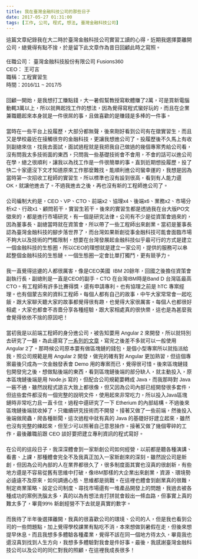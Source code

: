 ```yaml
---
title: 我在臺灣金融科技公司的那些日子
date: 2017-05-27 01:31:00
tags: [工作, 公司, 程式, 想法, 臺灣金融科技公司]
---
```


<div class="MsoNormal" style="line-height: 150%;">
<span lang="ZH-TW" style="font-family: &quot;Microsoft JhengHei&quot;, sans-serif;">&#x9019;&#x7BC7;&#x6587;&#x7AE0;&#x7D00;&#x9304;&#x6211;&#x5728;&#x5927;&#x4E8C;&#x6642;&#x65BC;&#x81FA;&#x7063;&#x91D1;&#x878D;&#x79D1;&#x6280;&#x516C;&#x53F8;&#x5BE6;&#x7FD2;&#x5DE5;&#x8B80;&#x7684;&#x5FC3;&#x5F97;&#xFF0C;&#x8FD1;&#x671F;&#x6211;&#x9078;&#x64C7;&#x8981;&#x96E2;&#x958B;&#x516C;&#x53F8;&#xFF0C;&#x7E3D;&#x89BA;&#x5F97;&#x6709;&#x9EDE;&#x4E0D;&#x6368;&#xFF0C;&#x65BC;&#x662F;&#x7559;&#x4E0B;&#x6B64;&#x6587;&#x7AE0;&#x4F5C;&#x70BA;&#x6614;&#x65E5;&#x56DE;&#x9867;&#x6B64;&#x6642;&#x4E4B;&#x5BEB;&#x7167;&#x3002;</span></div>
<!-- more --> 
<a name="more"></a><br>
<div class="MsoNormal" style="line-height: 150%;">
<span lang="ZH-TW" style="font-family: &quot;Microsoft JhengHei&quot;, sans-serif;">&#x4EFB;&#x8077;&#x516C;&#x53F8;&#xFF1A; &#x81FA;&#x7063;&#x91D1;&#x878D;&#x79D1;&#x6280;&#x80A1;&#x4EFD;&#x6709;&#x9650;&#x516C;&#x53F8;</span><span style="font-family: &quot;Microsoft JhengHei&quot;, sans-serif;"> Fusions360</span></div>
<div class="MsoNormal" style="line-height: 150%;">
<span style="font-family: &quot;Microsoft JhengHei&quot;,sans-serif;">
CEO<span lang="ZH-TW">&#xFF1A; &#x738B;&#x53EF;&#x8A00;</span><br>
<span lang="ZH-TW">&#x8077;&#x7A31;&#xFF1A;&#x5DE5;&#x7A0B;&#x5BE6;&#x7FD2;&#x751F;</span><br>
<span lang="ZH-TW">&#x6642;&#x9593;&#xFF1A;</span>2016/11 ~ 2017/5</span></div>
<div class="MsoNormal" style="line-height: 150%;">
<br></div>
<div class="MsoNormal" style="line-height: 150%;">
<span lang="ZH-TW" style="font-family: &quot;Microsoft JhengHei&quot;,sans-serif;">&#x56DE;&#x9867;&#x4E00;&#x958B;&#x59CB;&#xFF0C;&#x662F;&#x6211;&#x60F3;&#x6253;&#x5DE5;&#x8CFA;&#x9EDE;&#x9322;&#xFF0C;&#x5927;&#x4E00;&#x6691;&#x5047;&#x5E6B;&#x6559;&#x6388;&#x5BEB;&#x8EDF;&#x9AD4;&#x8CFA;&#x4E86;</span><span style="font-family: &quot;Microsoft JhengHei&quot;,sans-serif;">2<span lang="ZH-TW">&#x842C;&#xFF0C;&#x53EF;&#x662F;&#x8CB7;&#x65B0;&#x96FB;&#x8166;&#x52D5;&#x8F12;</span>3<span lang="ZH-TW">&#x842C;&#x4EE5;&#x4E0A;&#xFF0C;&#x6240;&#x4EE5;&#x5C31;&#x8208;&#x8D77;&#x627E;&#x5DE5;&#x4F5C;&#x7684;&#x60F3;&#x6CD5;&#xFF0C;&#x56E0;&#x70BA;&#x89BA;&#x5F97;&#x5BEB;&#x7A0B;&#x5F0F;&#x883B;&#x597D;&#x73A9;&#x7684;&#xFF0C;&#x800C;&#x4E14;&#x5728;&#x4F01;&#x696D;&#x517C;&#x8077;&#x807D;&#x8D77;&#x4F86;&#x672C;&#x8EAB;&#x5C31;&#x662F;&#x4E00;&#x4EF6;&#x5F88;&#x5C4C;&#x7684;&#x4E8B;&#xFF0C;&#x4E14;&#x505A;&#x559C;&#x6B61;&#x7684;&#x662F;&#x8CFA;&#x9322;&#x662F;&#x591A;&#x68D2;&#x7684;&#x4E00;&#x4EF6;&#x4E8B;&#x3002;</span><o:p></o:p></span></div>
<div class="MsoNormal" style="line-height: 150%;">
<br></div>
<div class="MsoNormal" style="line-height: 150%;">
<span lang="ZH-TW" style="font-family: &quot;Microsoft JhengHei&quot;,sans-serif;">&#x7576;&#x6642;&#x5728;&#x4E00;&#x4E9B;&#x5E73;&#x53F0;&#x4E0A;&#x6295;&#x5C65;&#x6B77;&#xFF0C;&#x5927;&#x90E8;&#x5206;&#x90FD;&#x7121;&#x8072;&#xFF0C;&#x5F8C;&#x4F86;&#x525B;&#x597D;&#x770B;&#x5230;&#x516C;&#x53F8;&#x6709;&#x5728;&#x5FB5;&#x5BE6;&#x7FD2;&#x751F;&#xFF0C;&#x800C;&#x4E14;&#x53C8;&#x662F;&#x5B78;&#x6821;&#x6700;&#x8FD1;&#x5728;&#x63A5;&#x89F8;&#x5F88;&#x592F;&#x7684;&#x91D1;&#x878D;&#x79D1;&#x6280;&#xFF0C;&#x66F4;&#x8B93;&#x6211;&#x60F3;&#x9032;&#x516C;&#x53F8;&#x4E86;&#x3002;&#x6295;&#x5C65;&#x6B77;&#x5F8C;&#x4E0D;&#x4E45;&#x99AC;&#x4E0A;&#x6709;&#x6536;&#x5230;&#x526F;&#x7E3D;&#x4F86;&#x4FE1;&#xFF0C;&#x627E;&#x6211;&#x53BB;&#x9762;&#x8A66;&#xFF0C;&#x9762;&#x8A66;&#x904E;&#x7A0B;&#x5C31;&#x662F;&#x6211;&#x628A;&#x6211;&#x81EA;&#x5DF1;&#x505A;&#x904E;&#x7684;&#x5E7E;&#x500B;&#x5C08;&#x6848;&#x79C0;&#x7D66;&#x516C;&#x53F8;&#x770B;&#xFF0C;&#x6C92;&#x6709;&#x554F;&#x6211;&#x592A;&#x591A;&#x6280;&#x8853;&#x9762;&#x7684;&#x6771;&#x897F;&#xFF0C;&#x53EA;&#x554F;&#x6211;&#x4E00;&#x4E9B;&#x57FA;&#x790E;&#x6280;&#x8853;&#x6703;&#x4E0D;&#x6703;&#x7528;&#xFF0C;&#x4E0D;&#x6703;&#x7684;&#x8A71;&#x53EF;&#x4EE5;&#x9032;&#x516C;&#x53F8;&#x5728;&#x5B78;&#xFF0C;&#x7E3D;&#x4E4B;&#x5F88;&#x9806;&#x5229;&#xFF0C;&#x8B93;&#x6211;&#x4EE5;&#x70BA;&#x627E;&#x5DE5;&#x4F5C;&#x662F;&#x4E00;&#x4EF6;&#x5F88;&#x7C21;&#x55AE;&#x7684;&#x4E8B;&#x3002;&#x76F4;&#x5230;&#x8FD1;&#x671F;&#x60F3;&#x6295;&#x5C65;&#x6B77;&#xFF0C;&#x6295;&#x4E86;&#x5FEB;&#x4E8C;&#x5341;&#x5BB6;&#x9084;&#x6C92;&#x4E0B;&#x6587;&#x624D;&#x77E5;&#x9053;&#x539F;&#x4F86;&#x5DE5;&#x4F5C;&#x90A3;&#x9EBC;&#x96E3;&#x627E;&#x3002;&#x80FD;&#x9806;&#x5229;&#x9032;&#x516C;&#x53F8;&#x883B;&#x5E78;&#x904B;&#x7684;&#xFF0C;&#x6211;&#x60F3;&#x662F;&#x56E0;&#x70BA;&#x7576;&#x6642;&#x7B2C;&#x4E00;&#x6B21;&#x62DB;&#x6536;&#x5DE5;&#x7A0B;&#x5E2B;&#x7684;&#x5BE6;&#x7FD2;&#x751F;&#xFF0C;&#x6240;&#x4EE5;&#x6A19;&#x6E96;&#x4E5F;&#x6C92;&#x6709;&#x8A2D;&#x5230;&#x5F88;&#x9AD8;&#xFF0C;&#x770B;&#x5230;&#x6709;&#x4EBA;&#x80FD;&#x529B;&#x9084;</span><span style="font-family: &quot;Microsoft JhengHei&quot;,sans-serif;">OK<span lang="ZH-TW">&#xFF0C;&#x5C31;&#x8B93;&#x4ED6;&#x9032;&#x53BB;&#x4E86;&#x3002;&#x4E0D;&#x904E;&#x6211;&#x9032;&#x53BB;&#x4E4B;&#x5F8C;&#xFF0C;&#x518D;&#x4E5F;&#x6C92;&#x6709;&#x65B0;&#x7684;&#x5DE5;&#x7A0B;&#x5E2B;&#x9032;&#x516C;&#x53F8;&#x4E86;&#x3002;</span><o:p></o:p></span></div>
<div class="MsoNormal" style="line-height: 150%;">
<br></div>
<div class="MsoNormal" style="line-height: 150%;">
<span lang="ZH-TW" style="font-family: &quot;Microsoft JhengHei&quot;,sans-serif;">&#x516C;&#x53F8;&#x7DE8;&#x5236;&#x5927;&#x7D04;&#x662F;&#xFF0C;</span><span style="font-family: &quot;Microsoft JhengHei&quot;,sans-serif;">CEO<span lang="ZH-TW">&#x3001;</span>VP<span lang="ZH-TW">&#x3001;</span>CTO<span lang="ZH-TW">&#x3001;&#x524D;&#x7AEF;</span>x2<span lang="ZH-TW">&#x3001;&#x5354;&#x7406;</span>x4<span lang="ZH-TW">&#x3001;&#x5F8C;&#x7AEF;</span>x6<span lang="ZH-TW">&#x3001;&#x696D;&#x52D9;</span>x2<span lang="ZH-TW">&#x3001;&#x5E02;&#x5834;&#x5206;&#x6790;</span>x2<span lang="ZH-TW">&#x3001;&#x884C;&#x653F;</span>x1<span lang="ZH-TW">&#x3001;&#x9867;&#x554F;&#x82E5;&#x5E72;&#xFF0C;&#x5BE6;&#x7FD2;&#x751F;&#x82E5;&#x5E72;&#x3002;&#x5F8C;&#x4F86;&#x7684;&#x5BE6;&#x7FD2;&#x751F;&#x90FD;&#x662F;&#x900F;&#x904E;&#x6211;&#x5728;&#x53F0;&#x5927;&#x7248;</span>PO<span lang="ZH-TW">&#x6587;&#x5FB5;&#x4F86;&#x7684;&#xFF0C;&#x90FD;&#x662F;&#x9032;&#x884C;&#x5E02;&#x5834;&#x7814;&#x7A76;&#xFF0C;&#x6709;&#x4E00;&#x500B;&#x662F;&#x7814;&#x7A76;&#x6CD5;&#x5F8B;&#x3002;&#x516C;&#x53F8;&#x6709;&#x4E0D;&#x5C11;&#x662F;&#x5F9E;&#x8CC7;&#x7B56;&#x6703;&#x904E;&#x4F86;&#x7684;&#xFF0C;&#x56E0;&#x70BA;&#x8463;&#x4E8B;&#x9577;&#x3001;&#x526F;&#x7E3D;&#x7576;&#x6642;&#x5C31;&#x5728;&#x8CC7;&#x7B56;&#x6703;&#xFF0C;&#x6240;&#x4EE5;&#x5E36;&#x4E86;&#x4E00;&#x4E9B;&#x5DE5;&#x7A0B;&#x5E2B;&#x51FA;&#x4F86;&#x5275;&#x696D;&#x3002;&#x7576;&#x521D;&#x662F;&#x8463;&#x4E8B;&#x9577;&#x8A8D;&#x70BA;&#x81FA;&#x7063;&#x91D1;&#x878D;&#x79D1;&#x6280;&#x7684;&#x8173;&#x6B65;&#x843D;&#x4E16;&#x754C;&#x4E86;&#xFF0C;&#x800C;&#x53F0;&#x7063;&#x5982;&#x679C;&#x65B0;&#x5275;&#x5F9E;&#x4E8B;&#x91D1;&#x878D;&#x79D1;&#x6280;&#x53EF;&#x80FD;&#x6703;&#x9762;&#x81E8;&#x5E02;&#x5834;&#x4E0D;&#x5920;&#x5927;&#x4EE5;&#x53CA;&#x6280;&#x8853;&#x7684;&#x9580;&#x6ABB;&#x9650;&#x5236;&#xFF0C;&#x60F3;&#x8981;&#x5728;&#x53F0;&#x7063;&#x767C;&#x5C55;&#x8D77;&#x91D1;&#x878D;&#x79D1;&#x6280;&#x4F3C;&#x4E4E;&#x6700;&#x53EF;&#x884C;&#x7684;&#x65B9;&#x5F0F;&#x662F;&#x5EFA;&#x7ACB;&#x4E00;&#x500B;&#x91D1;&#x878D;&#x79D1;&#x6280;&#x7684;&#x751F;&#x614B;&#x5708;&#xFF0C;&#x6240;&#x4EE5;</span>CEO<span lang="ZH-TW">&#x7684;&#x7406;&#x60F3;&#x5C31;&#x662F;&#x5EFA;&#x7ACB;&#x4E00;&#x5BB6;&#x516C;&#x53F8;&#xFF0C;&#x63D0;&#x4F9B;&#x7684;&#x670D;&#x52D9;&#x53EF;&#x4EE5;&#x4E32;&#x8D77;&#x6574;&#x500B;&#x91D1;&#x878D;&#x79D1;&#x6280;&#x7684;&#x751F;&#x614B;&#x93C8;&#x3002;&#x4E00;&#x500B;&#x751F;&#x614B;&#x5708;&#x4E00;&#x5B9A;&#x6703;&#x6BD4;&#x55AE;&#x6253;&#x7368;&#x9B25;&#xFF0C;&#x66F4;&#x6709;&#x7AF6;&#x722D;&#x529B;&#x3002;</span><o:p></o:p></span></div>
<div class="MsoNormal" style="line-height: 150%;">
<br></div>
<div class="MsoNormal" style="line-height: 150%;">
<span lang="ZH-TW" style="font-family: &quot;Microsoft JhengHei&quot;,sans-serif;">&#x6211;&#x4E00;&#x76F4;&#x89BA;&#x5F97;&#x9019;&#x908A;&#x7684;&#x4EBA;&#x90FD;&#x5F88;&#x53B2;&#x5BB3;&#xFF0C;&#x50CF;&#x662F;</span><span style="font-family: &quot;Microsoft JhengHei&quot;,sans-serif;">CEO<span lang="ZH-TW">&#x7F8E;&#x570B;</span>&#xA0; IBM 20<span lang="ZH-TW">&#x9918;&#x5E74;&#xFF0C;&#x56DE;&#x570B;&#x4E4B;&#x5F8C;&#x64D4;&#x4EFB;&#x8CC7;&#x7B56;&#x6703;&#x526F;&#x57F7;&#x884C;&#x9577;&#xFF0C;&#x526F;&#x7E3D;&#x5247;&#x662F;&#x4E00;&#x76F4;&#x662F;</span>CEO<span lang="ZH-TW">&#x7684;&#x526F;&#x624B;&#x3002;</span>CTO <span lang="ZH-TW">&#x5728;&#x53F0;&#x7063;</span>IBM<span lang="ZH-TW">&#x6642;&#x662F;</span>Band
D <span lang="ZH-TW">&#x53F0;&#x7063;&#x5340;&#x6700;&#x9AD8; </span>CTO<span lang="ZH-TW">&#x3002;&#x6709;&#x5DE5;&#x7A0B;&#x5E2B;&#x6709;&#x8A31;&#x591A;&#x6BD4;&#x8CFD;&#x5F97;&#x734E;&#xFF0C;&#x9084;&#x6709;&#x7533;&#x8ACB;&#x5C08;&#x5229;&#x3002;&#x4E5F;&#x6709;&#x5354;&#x7406;&#x4E4B;&#x524D;&#x662F;
</span>hTC <span lang="ZH-TW">&#x5C08;&#x6848;&#x7D93;&#x7406;&#x3002;&#x4E5F;&#x6709;&#x500B;&#x8499;&#x53E4;&#x4F86;&#x7684;&#x8CC7;&#x6599;&#x5DE5;&#x7A0B;&#x5E2B;&#x3002;&#x6BCF;&#x500B;&#x4EBA;&#x90FD;&#x6709;&#x81EA;&#x5DF1;&#x7684;&#x6545;&#x4E8B;&#xFF0C;&#x4E2D;&#x5348;&#x5927;&#x5BB6;&#x5E38;&#x5E38;&#x6703;&#x4E00;&#x8D77;&#x5403;&#x98EF;&#xFF0C;&#x8DDF;&#x5927;&#x5BB6;&#x804A;&#x5929;&#x807D;&#x5927;&#x5BB6;&#x7684;&#x6545;&#x4E8B;&#x90FD;&#x89BA;&#x5F97;&#x5F88;&#x6709;&#x8DA3;&#xFF0C;&#x4E5F;&#x89BA;&#x5F97;&#x5927;&#x5BB6;&#x5F88;&#x53B2;&#x5BB3;&#x3002;&#x6BCF;&#x500B;&#x4EBA;&#x4E5F;&#x90FD;&#x5F88;&#x597D;&#x76F8;&#x8655;&#xFF0C;&#x5927;&#x5BB6;&#x4E5F;&#x90FD;&#x6703;&#x4E0D;&#x541D;&#x55C7;&#x5206;&#x4EAB;&#x5404;&#x7A2E;&#x7D93;&#x9A57;&#xFF0C;&#x8DDF;&#x5927;&#x5BB6;&#x76F8;&#x8655;&#x771F;&#x7684;&#x5F88;&#x5FEB;&#x6A02;&#xFF0C;&#x9019;&#x4E5F;&#x662F;&#x70BA;&#x751A;&#x9EBC;&#x6211;&#x6703;&#x89BA;&#x5F97;&#x4F9D;&#x4F9D;&#x4E0D;&#x6368;&#x7684;&#x539F;&#x56E0;&#x5427;&#xFF01;</span><o:p></o:p></span></div>
<div class="MsoNormal" style="line-height: 150%;">
<br></div>
<div class="MsoNormal" style="line-height: 150%;">
<span lang="ZH-TW" style="font-family: &quot;Microsoft JhengHei&quot;,sans-serif;">&#x7576;&#x521D;&#x6211;&#x662F;&#x4EE5;&#x524D;&#x7AEF;&#x5DE5;&#x7A0B;&#x5E2B;&#x7684;&#x8EAB;&#x5206;&#x9032;&#x516C;&#x53F8;&#xFF0C;&#x88AB;&#x544A;&#x77E5;&#x8981;&#x7528;</span><span style="font-family: &quot;Microsoft JhengHei&quot;,sans-serif;"> Angular 2 <span lang="ZH-TW">&#x4F86;&#x958B;&#x767C;&#xFF0C;&#x6240;&#x4EE5;&#x5C31;&#x7279;&#x5225;&#x53BB;&#x7814;&#x7A76;&#x4E86;&#x4E00;&#x7FFB;&#xFF0C;&#x70BA;&#x6B64;&#x9084;&#x5BEB;&#x4E86;<a href="https://ithelp.ithome.com.tw/users/20103745/ironman/1160" target="_blank">&#x4E00;&#x7CFB;&#x5217;&#x7684;&#x6587;&#x7AE0;</a>&#xFF0C;&#x5BEB;&#x5B8C;&#x4E4B;&#x5F8C;&#x5DEE;&#x4E0D;&#x591A;&#x5C31;&#x53EF;&#x4EE5;&#x4E00;&#x822C;&#x4F7F;&#x7528;</span> Angular 2<span lang="ZH-TW">&#x4E86;&#x3002;&#x90A3;&#x6642;&#x5019;&#x516C;&#x53F8;&#x539F;&#x672C;&#x8981;&#x6709;&#x505A;&#x5340;&#x584A;&#x93C8;&#x7684;&#x9322;&#x5305;&#xFF0C;&#x662F;&#x500B;&#x5C0F;&#x578B;&#x5C08;&#x6848;&#x6240;&#x4EE5;&#x5C31;&#x6307;&#x6D3E;&#x7D66;&#x6211;&#xFF0C;&#x7167;&#x516C;&#x53F8;&#x898F;&#x7BC4;&#x662F;&#x7528; </span>Angular 2 <span lang="ZH-TW">&#x958B;&#x767C;&#xFF0C;&#x505A;&#x5B8C;&#x7684;&#x78BA;&#x6709;&#x5C0D;</span> Angular <span lang="ZH-TW">&#x66F4;&#x52A0;&#x719F;&#x7FD2;&#xFF0C;&#x4F46;&#x9019;&#x500B;&#x5C08;&#x6848;&#x6700;&#x5F8C;&#x53EA;&#x6210;&#x70BA;&#x4E00;&#x6B21;&#x91D1;&#x878D;&#x767C;&#x8868;&#x6703;</span>
Demo <span lang="ZH-TW">&#x7528;&#x7684;&#x5C08;&#x6848;&#x800C;&#x5DF2;&#xFF0C;&#x89BA;&#x5F97;&#x5F88;&#x53EF;&#x60DC;&#x3002;&#x5F8C;&#x4F86;&#x5340;&#x584A;&#x93C8;&#x9322;&#x5305;&#x958B;&#x767C;&#x5B8C;&#x4E4B;&#x5F8C;&#xFF0C;&#x60F3;&#x505A;&#x9EDE;&#x5F8C;&#x7AEF;&#x7684;&#x6771;&#x897F;&#xFF0C;&#x770B;&#x5230;&#x5340;&#x584A;&#x93C8;&#x5F8C;&#x7AEF;&#x7684;&#x90E8;&#x5206;&#x7F3A;&#x4EBA;&#xFF0C;&#x5C31;&#x4E3B;&#x52D5;&#x6295;&#x5165;&#xFF0C;&#x539F;&#x672C;&#x5340;&#x584A;&#x93C8;&#x5F8C;&#x7AEF;&#x662F;&#x7528;
</span>Node.js <span lang="ZH-TW">&#x5BEB;&#x7684;&#xFF0C;&#x4F46;&#x914D;&#x5408;&#x516C;&#x53F8;&#x898F;&#x7BC4;&#x8981;&#x8F49;&#x6210;</span> Java<span lang="ZH-TW">&#xFF0C;&#x800C;&#x6211;&#x90A3;&#x6642;&#x5C0D;</span>
Java <span lang="ZH-TW">&#x4E00;&#x7AC5;&#x4E0D;&#x901A;&#xFF0C;&#x96D6;&#x7136;&#x8AAA;&#x7A0B;&#x5F0F;&#x8A9E;&#x8A00;&#x5927;&#x81F4;&#x4E0A;&#x90FD;&#x5F88;&#x50CF;&#xFF0C;&#x4F46;&#x53C8;&#x56E0;&#x70BA;&#x516C;&#x53F8;&#x5167;&#x90E8;&#x5DF2;&#x7D93;&#x958B;&#x767C;&#x5F88;&#x591A;&#x5957;&#x4EF6;&#xFF0C;&#x4F46;&#x9019;&#x4E9B;&#x5957;&#x4EF6;&#x90FD;&#x6C92;&#x6709;&#x4E00;&#x500B;&#x5B8C;&#x6574;&#x7684;&#x8AAA;&#x660E;&#x6587;&#x4EF6;&#xFF0C;&#x4F7F;&#x7528;&#x8D77;&#x4F86;&#x975E;&#x5E38;&#x5403;&#x529B;&#xFF0C;&#x6240;&#x4EE5;&#x6295;&#x5165;</span>Java<span lang="ZH-TW">&#x5340;&#x584A;&#x93C8;&#x6642;&#x975E;&#x5E38;&#x5403;&#x529B;&#x4E14;&#x4E00;&#x76F4;&#x5361;&#x4F4F;&#xFF0C;&#x904E;&#x7A0B;&#x4E2D;&#x9084;&#x7814;&#x7A76;&#x4E86;&#x4E00;&#x4E0B;</span> Etherium <span lang="ZH-TW">&#x7684;&#x5167;&#x90E8;&#x7D50;&#x69CB;&#x3002;&#x4E0D;&#x904E;&#x5F8C;&#x4F86;&#x5340;&#x584A;&#x93C8;&#x5F8C;&#x7AEF;&#x5C31;&#x6536;&#x6389;&#x4E86;&#xFF0C;&#x53EA;&#x7E7C;&#x7E8C;&#x7814;&#x7A76;&#x6280;&#x8853;&#x800C;&#x4E0D;&#x958B;&#x767C;&#x3002;&#x63A5;&#x8457;&#x53C8;&#x505A;&#x4E86;&#x4E00;&#x4E9B;&#x524D;&#x7AEF;&#xFF0C;&#x7136;&#x5F8C;&#x6295;&#x5165;&#x5F8C;&#x7AEF;&#x505A;&#x722C;&#x87F2;&#xFF0C;&#x722C;&#x5404;&#x7A2E;&#x65B0;&#x805E;&#xFF0C;&#x9019;&#x6B21;&#x904E;&#x7A0B;&#x4E2D;&#x5C31;&#x6709;&#x771F;&#x7684;</span>
Java <span lang="ZH-TW">&#x7684;&#x57FA;&#x790E;&#x597D;&#x597D;&#x5EFA;&#x7ACB;&#x8D77;&#x4F86;&#xFF0C;&#x96D6;&#x7136;&#x4E5F;&#x6C92;&#x6709;&#x5B8C;&#x6574;&#x7684;&#x7DF4;&#x8D77;&#x4F86;&#xFF0C;&#x4F46;&#x81F3;&#x5C11;&#x53EF;&#x4EE5;&#x7167;&#x8457;&#x81EA;&#x5DF1;&#x610F;&#x601D;&#x64CD;&#x4F5C;&#x3002;&#x63A5;&#x8457;&#x53C8;&#x505A;&#x4E86;&#x5E7E;&#x500B;&#x96F6;&#x788E;&#x7684;&#x5DE5;&#x4F5C;&#xFF0C;&#x6700;&#x5F8C;&#x96E2;&#x8077;&#x524D;&#x8DDF;</span>
CEO <span lang="ZH-TW">&#x8AC7;&#x597D;&#x8981;&#x628A;&#x5EFA;&#x7ACB;&#x5C08;&#x5229;&#x8CC7;&#x8A0A;&#x7684;&#x7A0B;&#x5F0F;&#x5BEB;&#x597D;&#x3002;</span><o:p></o:p></span></div>
<div class="MsoNormal" style="line-height: 150%;">
<br></div>
<div class="MsoNormal" style="line-height: 150%;">
<span lang="ZH-TW" style="font-family: &quot;Microsoft JhengHei&quot;,sans-serif;">&#x5728;&#x516C;&#x53F8;&#x7684;&#x9019;&#x6BB5;&#x65E5;&#x5B50;&#xFF0C;&#x6211;&#x6DF1;&#x6DF1;&#x9AD4;&#x6703;&#x5230;&#x4E00;&#x5BB6;&#x65B0;&#x5275;&#x516C;&#x53F8;&#x5982;&#x4F55;&#x7D93;&#x71DF;&#xFF0C;&#x4EE5;&#x524D;&#x90FD;&#x662F;&#x807D;&#x5404;&#x7A2E;&#x6F14;&#x8B1B;&#x3001;&#x770B;&#x66F8;&#x3001;&#x4E0A;&#x8AB2;&#xFF0C;&#x90A3;&#x7A2E;&#x9AD4;&#x6703;&#x5B8C;&#x5168;&#x4E0D;&#x53CA;&#x6211;&#x771F;&#x6B63;&#x52A0;&#x5165;&#x4E00;&#x5BB6;&#x65B0;&#x5275;&#x4F86;&#x7684;&#x6DF1;&#x523B;&#x3002;&#x96D6;&#x7136;&#x8AAA;&#x516C;&#x53F8;&#x662F;&#x65B0;&#x5275;&#xFF0C;&#x4F46;&#x56E0;&#x70BA;&#x516C;&#x53F8;&#x5167;&#x90E8;&#x7684;&#x4EBA;&#x5728;&#x696D;&#x754C;&#x90FD;&#x5F88;&#x4E45;&#x4E86;&#xFF0C;&#x5F88;&#x591A;&#x5236;&#x5EA6;&#x9762;&#x5176;&#x5BE6;&#x4E5F;&#x6C92;&#x771F;&#x7684;&#x5F88;&#x5275;&#x65B0;&#xFF0C;&#x6709;&#x4E9B;&#x5730;&#x65B9;&#x9084;&#x662F;&#x4E0D;&#x5BB9;&#x6613;&#x5F9E;&#x820A;&#x6709;&#x601D;&#x7DAD;&#x4E2D;&#x6253;&#x7834;&#xFF0C;&#x50CF;</span><span style="font-family: &quot;Microsoft JhengHei&quot;,sans-serif;">IBM<span lang="ZH-TW">&#x90A3;&#x6A23;&#x7684;&#x5927;&#x4F01;&#x696D;&#x51FA;&#x4F86;&#x5275;&#x696D;&#xFF0C;&#x8CC7;&#x6E90;&#x3001;&#x74B0;&#x5883;&#x52E2;&#x5FC5;&#x9060;&#x9060;&#x4E0D;&#x53CA;&#x539F;&#x4F86;&#xFF0C;&#x5982;&#x4F55;&#x8ABF;&#x9069;&#x5FC3;&#x614B;&#x3001;&#x601D;&#x7DAD;&#x90FD;&#x662F;&#x6311;&#x6230;&#x3002;&#x5728;&#x9019;&#x88E1;&#x4E5F;&#x9AD4;&#x6703;&#x5230;&#x5275;&#x696D;&#x771F;&#x7684;&#x5F88;&#x96E3;&#xFF0C;&#x5236;&#x5B9A;&#x5546;&#x696D;&#x7B56;&#x7565;&#x3001;&#x8A2D;&#x5B9A;&#x516C;&#x53F8;&#x5236;&#x5EA6;&#x3001;&#x5C0B;&#x627E;&#x5E02;&#x5834;&#x9084;&#x6709;&#x4E00;&#x5806;&#x7522;&#x54C1;&#x958B;&#x767C;&#x4E0A;&#x7684;&#x554F;&#x984C;&#xFF0C;&#x6211;&#x904E;&#x53BB;&#x88AB;&#x5404;&#x7A2E;&#x6210;&#x529F;&#x7684;&#x6848;&#x4F8B;&#x6D17;&#x8166;&#x592A;&#x591A;&#xFF0C;&#x771F;&#x7684;&#x4EE5;&#x70BA;&#x6709;&#x60F3;&#x6CD5;&#x80AF;&#x6253;&#x62FC;&#x5C31;&#x6703;&#x6BBA;&#x51FA;&#x4E00;&#x689D;&#x8840;&#x8DEF;&#xFF0C;&#x4F46;&#x4E8B;&#x5BE6;&#x4E0A;&#x771F;&#x7684;&#x96E3;&#x592A;&#x591A;&#x4E86;&#xFF0C;&#x7562;&#x7ADF;</span>99%
<span lang="ZH-TW">&#x65B0;&#x5275;&#x7D93;&#x71DF;&#x4E0D;&#x4E0B;&#x53BB;&#x5C31;&#x662F;&#x771F;&#x5BE6;&#x7684;&#x6578;&#x5B57;&#x3002;</span><o:p></o:p></span></div>
<div class="MsoNormal" style="line-height: 150%;">
<br></div>
<div class="MsoNormal">



































</div>
<div class="MsoNormal" style="line-height: 150%;">
<span lang="ZH-TW" style="font-family: &quot;Microsoft JhengHei&quot;,sans-serif;">&#x800C;&#x6211;&#x5F85;&#x4E86;&#x534A;&#x5E74;&#x5F8C;&#x9078;&#x64C7;&#x96E2;&#x958B;&#xFF0C;&#x6211;&#x771F;&#x7684;&#x5F88;&#x559C;&#x6B61;&#x516C;&#x53F8;&#x7684;&#x74B0;&#x5883;&#x3001;&#x516C;&#x53F8;&#x7684;&#x4EBA;&#xFF0C;&#x4F46;&#x662F;&#x6211;&#x4E5F;&#x770B;&#x5230;&#x516C;&#x53F8;&#x7684;&#x4E00;&#x4E9B;&#x554F;&#x984C;&#x9EDE;&#xFF0C;&#x52A0;&#x4E0A;&#x89BA;&#x5F97;&#x5B78;&#x6821;&#x8AB2;&#x696D;&#x6709;&#x9EDE;&#x5403;&#x4E0D;&#x6D88;&#xFF0C;&#x672C;&#x4F86;&#x60F3;&#x505A;&#x5230;&#x6691;&#x5047;&#x5728;&#x8D70;&#xFF0C;&#x4F46;&#x5F8C;&#x4F86;&#x60F3;&#x63D0;&#x65E9;&#x4F11;&#x606F;&#x3002;&#x800C;&#x4E14;&#x6211;&#x60F3;&#x591A;&#x591A;&#x9AD4;&#x9A57;&#x5404;&#x7A2E;&#x7522;&#x696D;&#xFF0C;&#x89BA;&#x5F97;&#x4E0D;&#x8A72;&#x5728;&#x540C;&#x4E00;&#x500B;&#x5730;&#x65B9;&#x5F85;&#x592A;&#x4E45;&#xFF0C;&#x7562;&#x7ADF;&#x6211;&#x4E5F;&#x9084;&#x6C92;&#x771F;&#x5230;&#x627E;&#x5230;&#x4EBA;&#x751F;&#x65B9;&#x5411;&#xFF0C;&#x6211;&#x60F3;&#x591A;&#x591A;&#x9AD4;&#x9A57;&#x5C0D;&#x6211;&#x6703;&#x662F;&#x4EF6;&#x597D;&#x4E8B;&#x3002;&#x6700;&#x5F8C;&#xFF0C;&#x6211;&#x611F;&#x8B1D;&#x81FA;&#x7063;&#x91D1;&#x878D;&#x79D1;&#x6280;&#x516C;&#x53F8;&#x4EE5;&#x53CA;&#x516C;&#x53F8;&#x7684;&#x540C;&#x4EC1;&#x5C0D;&#x6211;&#x7684;&#x7167;&#x9867;&#xFF0C;&#x5728;&#x9019;&#x88E1;&#x6211;&#x6210;&#x9577;&#x5F88;&#x591A;&#xFF01;</span><span style="font-family: &quot;Microsoft JhengHei&quot;,sans-serif;"><o:p></o:p></span></div>
<div style="clear: both;"></div>

